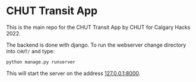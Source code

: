 # CHUT Transit App

This is the main repo for the CHUT Transit App by CHUT for Calgary Hacks 2022.

The backend is done with django. To run the webserver change directory into `CHUT/` and type:
```bash
python manage.py runserver
```
This will start the server on the address [127.0.0.1:8000](http://127.0.0.1:8000).




